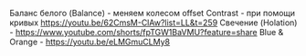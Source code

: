 Баланс белого (Balance) - меняем колесом offset 
Contrast - при помощи кривых https://youtu.be/62CmsM-ClAw?list=LL&t=259
Свечение (Holation) - https://www.youtube.com/shorts/fpTGW1BaVMU?feature=share
Blue & Orange - https://youtu.be/eLMGmuCLMy8